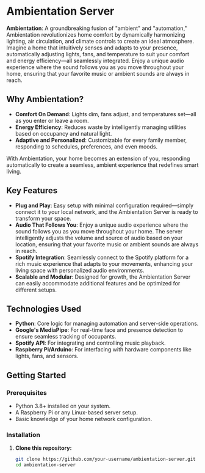 # Ambientation Server

**Ambientation**: A groundbreaking fusion of "ambient" and "automation," Ambientation revolutionizes home comfort by dynamically harmonizing lighting, air circulation, and climate controls to create an ideal atmosphere. Imagine a home that intuitively senses and adapts to your presence, automatically adjusting lights, fans, and temperature to suit your comfort and energy efficiency—all seamlessly integrated. Enjoy a unique audio experience where the sound follows you as you move throughout your home, ensuring that your favorite music or ambient sounds are always in reach.

## Why Ambientation?

- **Comfort On Demand**: Lights dim, fans adjust, and temperatures set—all as you enter or leave a room.
- **Energy Efficiency**: Reduces waste by intelligently managing utilities based on occupancy and natural light.
- **Adaptive and Personalized**: Customizable for every family member, responding to schedules, preferences, and even moods.

With Ambientation, your home becomes an extension of you, responding automatically to create a seamless, ambient experience that redefines smart living.

## Key Features

- **Plug and Play**: Easy setup with minimal configuration required—simply connect it to your local network, and the Ambientation Server is ready to transform your space.
- **Audio That Follows You**: Enjoy a unique audio experience where the sound follows you as you move throughout your home. The server intelligently adjusts the volume and source of audio based on your location, ensuring that your favorite music or ambient sounds are always in reach.
- **Spotify Integration**: Seamlessly connect to the Spotify platform for a rich music experience that adapts to your movements, enhancing your living space with personalized audio environments.
- **Scalable and Modular**: Designed for growth, the Ambientation Server can easily accommodate additional features and be optimized for different setups.

## Technologies Used

- **Python**: Core logic for managing automation and server-side operations.
- **Google's MediaPipe**: For real-time face and presence detection to ensure seamless tracking of occupants.
- **Spotify API**: For integrating and controlling music playback.
- **Raspberry Pi/Arduino**: For interfacing with hardware components like lights, fans, and sensors.

## Getting Started

### Prerequisites

- Python 3.8+ installed on your system.
- A Raspberry Pi or any Linux-based server setup.
- Basic knowledge of your home network configuration.

### Installation

1. **Clone this repository:**

   ```bash
   git clone https://github.com/your-username/ambientation-server.git
   cd ambientation-server